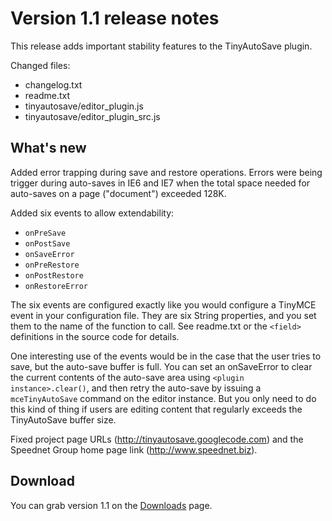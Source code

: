 # Version 1.1 release notes #

This release adds important stability features to the TinyAutoSave plugin.

Changed files:

  * changelog.txt
  * readme.txt
  * tinyautosave/editor\_plugin.js
  * tinyautosave/editor\_plugin\_src.js

## What's new ##

Added error trapping during save and restore operations. Errors were being trigger during auto-saves in IE6 and IE7 when the total space needed for auto-saves on a page ("document") exceeded 128K.

Added six events to allow extendability:

  * `onPreSave`
  * `onPostSave`
  * `onSaveError`
  * `onPreRestore`
  * `onPostRestore`
  * `onRestoreError`

The six events are configured exactly like you would configure a TinyMCE event in your configuration file. They are six String properties, and you set them to the name of the function to call. See readme.txt or the `<field>` definitions in the source code for details.

One interesting use of the events would be in the case that the user tries to save, but the auto-save buffer is full. You can set an onSaveError to clear the current contents of the auto-save area using `<plugin instance>.clear()`, and then retry the auto-save by issuing a `mceTinyAutoSave` command on the editor instance. But you only need to do this kind of thing if users are editing content that regularly exceeds the TinyAutoSave buffer size.

Fixed project page URLs (http://tinyautosave.googlecode.com) and the Speednet Group home page link (http://www.speednet.biz).

## Download ##

You can grab version 1.1 on the [Downloads](http://code.google.com/p/tinyautosave/downloads/list) page.